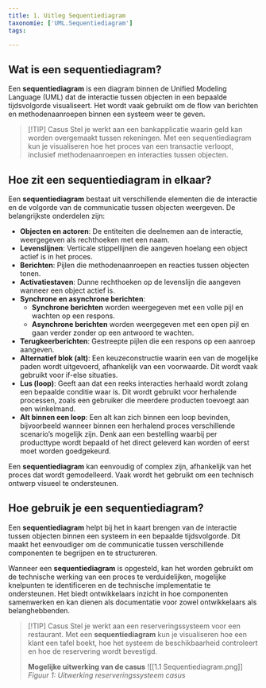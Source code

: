 ```yaml
---
title: 1. Uitleg Sequentiediagram
taxonomie: ['UML.Sequentiediagram']
tags:

---
```


## Wat is een sequentiediagram?
Een **sequentiediagram** is een diagram binnen de Unified Modeling Language (UML) dat de interactie tussen objecten in een bepaalde tijdsvolgorde visualiseert. Het wordt vaak gebruikt om de flow van berichten en methodenaanroepen binnen een systeem weer te geven.

> [!TIP] Casus
> Stel je werkt aan een bankapplicatie waarin geld kan worden overgemaakt tussen rekeningen. Met een sequentiediagram kun je visualiseren hoe het proces van een transactie verloopt, inclusief methodenaanroepen en interacties tussen objecten.

## Hoe zit een sequentiediagram in elkaar?
Een **sequentiediagram** bestaat uit verschillende elementen die de interactie en de volgorde van de communicatie tussen objecten weergeven. De belangrijkste onderdelen zijn:
* **Objecten en actoren**: De entiteiten die deelnemen aan de interactie, weergegeven als rechthoeken met een naam.
* **Levenslijnen**: Verticale stippellijnen die aangeven hoelang een object actief is in het proces.
* **Berichten**: Pijlen die methodenaanroepen en reacties tussen objecten tonen.
* **Activatiestaven**: Dunne rechthoeken op de levenslijn die aangeven wanneer een object actief is.
* **Synchrone en asynchrone berichten**:
	* **Synchrone berichten** worden weergegeven met een volle pijl en wachten op een respons.
	* **Asynchrone berichten** worden weergegeven met een open pijl en gaan verder zonder op een antwoord te wachten.
* **Terugkeerberichten**: Gestreepte pijlen die een respons op een aanroep aangeven.
* **Alternatief blok (alt)**: Een keuzeconstructie waarin een van de mogelijke paden wordt uitgevoerd, afhankelijk van een voorwaarde. Dit wordt vaak gebruikt voor if-else situaties.
* **Lus (loop)**: Geeft aan dat een reeks interacties herhaald wordt zolang een bepaalde conditie waar is. Dit wordt gebruikt voor herhalende processen, zoals een gebruiker die meerdere producten toevoegt aan een winkelmand.
* **Alt binnen een loop**: Een alt kan zich binnen een loop bevinden, bijvoorbeeld wanneer binnen een herhalend proces verschillende scenario’s mogelijk zijn. Denk aan een bestelling waarbij per producttype wordt bepaald of het direct geleverd kan worden of eerst moet worden goedgekeurd.

Een **sequentiediagram** kan eenvoudig of complex zijn, afhankelijk van het proces dat wordt gemodelleerd. Vaak wordt het gebruikt om een technisch ontwerp visueel te ondersteunen.

## Hoe gebruik je een sequentiediagram?
Een **sequentiediagram** helpt bij het in kaart brengen van de interactie tussen objecten binnen een systeem in een bepaalde tijdsvolgorde. Dit maakt het eenvoudiger om de communicatie tussen verschillende componenten te begrijpen en te structureren.

Wanneer een **sequentiediagram** is opgesteld, kan het worden gebruikt om de technische werking van een proces te verduidelijken, mogelijke knelpunten te identificeren en de technische implementatie te ondersteunen. Het biedt ontwikkelaars inzicht in hoe componenten samenwerken en kan dienen als documentatie voor zowel ontwikkelaars als belanghebbenden.

> [!TIP] Casus
> Stel je werkt aan een reserveringssysteem voor een restaurant. Met een **sequentiediagram** kun je visualiseren hoe een klant een tafel boekt, hoe het systeem de beschikbaarheid controleert en hoe de reservering wordt bevestigd.
> 
> **Mogelijke uitwerking van de casus**
> ![[1.1 Sequentiediagram.png]]
> *Figuur 1: Uitwerking reserveringssysteem casus*
